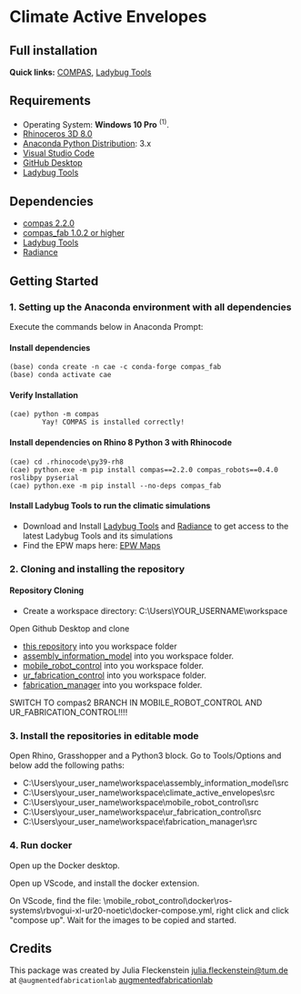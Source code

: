 # Climate Active Envelopes
## Full installation 

**Quick links:** [COMPAS](https://compas.dev/compas/latest/index.html), [Ladybug Tools](https://www.ladybug.tools/)

## Requirements

* Operating System: **Windows 10 Pro** <sup>(1)</sup>.
* [Rhinoceros 3D 8.0](https://www.rhino3d.com/)
* [Anaconda Python Distribution](https://www.anaconda.com/download/): 3.x
* [Visual Studio Code](https://code.visualstudio.com/)
* [GitHub Desktop](https://desktop.github.com/)
* [Ladybug Tools](https://www.food4rhino.com/en/app/ladybug-tools)

## Dependencies
* [compas 2.2.0](https://compas.dev/index.html)
* [compas_fab 1.0.2 or higher](https://gramaziokohler.github.io/compas_fab/latest/)
* [Ladybug Tools](https://www.food4rhino.com/en/app/ladybug-tools)
* [Radiance](https://github.com/LBNL-ETA/Radiance/releases/tag/27dbb0e0)

## Getting Started

### 1. Setting up the Anaconda environment with all dependencies

Execute the commands below in Anaconda Prompt:

#### Install dependencies

    (base) conda create -n cae -c conda-forge compas_fab
    (base) conda activate cae
    
#### Verify Installation

    (cae) python -m compas
            Yay! COMPAS is installed correctly!

#### Install dependencies on Rhino 8 Python 3 with Rhinocode

    (cae) cd .rhinocode\py39-rh8
    (cae) python.exe -m pip install compas==2.2.0 compas_robots==0.4.0 roslibpy pyserial
    (cae) python.exe -m pip install --no-deps compas_fab

#### Install Ladybug Tools to run the climatic simulations
* Download and Install [Ladybug Tools](https://www.food4rhino.com/en/app/ladybug-tools) and [Radiance](https://github.com/LBNL-ETA/Radiance/releases/tag/27dbb0e0) to get access to the latest Ladybug Tools and its simulations
* Find the EPW maps here: [EPW Maps](https://www.ladybug.tools/epwmap/)
       
### 2. Cloning and installing the repository

#### Repository Cloning

* Create a workspace directory: C:\Users\YOUR_USERNAME\workspace
  
Open Github Desktop and clone

* [this repository](https://github.com/augmentedfabricationlab/climate_active_envelopes) into you workspace folder 
* [assembly_information_model](https://github.com/augmentedfabricationlab/assembly_information_model) into you workspace folder.
* [mobile_robot_control](https://github.com/augmentedfabricationlab/mobile_robot_control) into you workspace folder.
* [ur_fabrication_control](https://github.com/augmentedfabricationlab/ur_fabrication_control) into you workspace folder.
* [fabrication_manager](https://github.com/augmentedfabricationlab/fabrication_manager) into you workspace folder.

SWITCH TO compas2 BRANCH IN MOBILE_ROBOT_CONTROL AND UR_FABRICATION_CONTROL!!!!

### 3. Install the repositories in editable mode

Open Rhino, Grasshopper and a Python3 block. Go to Tools/Options and below add the following paths:

* C:\Users\your_user_name\workspace\assembly_information_model\src
* C:\Users\your_user_name\workspace\climate_active_envelopes\src
* C:\Users\your_user_name\workspace\mobile_robot_control\src
* C:\Users\your_user_name\workspace\ur_fabrication_control\src
* C:\Users\your_user_name\workspace\fabrication_manager\src

### 4. Run docker

Open up the Docker desktop.

Open up VScode, and install the docker extension.

On VScode, find the file: \mobile_robot_control\docker\ros-systems\rbvogui-xl-ur20-noetic\docker-compose.yml, right click and click "compose up". Wait for the images to be copied and started.


## Credits

This package was created by Julia Fleckenstein <julia.fleckenstein@tum.de> at `@augmentedfabricationlab` [augmentedfabricationlab](https://github.com/augmentedfabricationlab)

